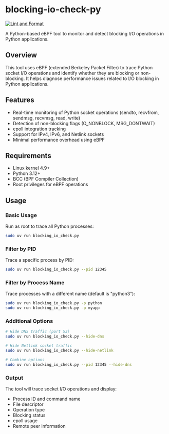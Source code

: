 # blocking-io-check-py

[![Lint and Format](https://github.com/ryuichi1208/blocking-io-check-py/actions/workflows/lint.yml/badge.svg)](https://github.com/ryuichi1208/blocking-io-check-py/actions/workflows/lint.yml)

A Python-based eBPF tool to monitor and detect blocking I/O operations in Python applications.

## Overview

This tool uses eBPF (extended Berkeley Packet Filter) to trace Python socket I/O operations and identify whether they are blocking or non-blocking. It helps diagnose performance issues related to I/O blocking in Python applications.

## Features

- Real-time monitoring of Python socket operations (sendto, recvfrom, sendmsg, recvmsg, read, write)
- Detection of non-blocking flags (O_NONBLOCK, MSG_DONTWAIT)
- epoll integration tracking
- Support for IPv4, IPv6, and Netlink sockets
- Minimal performance overhead using eBPF

## Requirements

- Linux kernel 4.9+
- Python 3.12+
- BCC (BPF Compiler Collection)
- Root privileges for eBPF operations

## Usage

### Basic Usage

Run as root to trace all Python processes:

```bash
sudo uv run blocking_io_check.py
```

### Filter by PID

Trace a specific process by PID:

```bash
sudo uv run blocking_io_check.py --pid 12345
```

### Filter by Process Name

Trace processes with a different name (default is "python3"):

```bash
sudo uv run blocking_io_check.py -p python
sudo uv run blocking_io_check.py -p myapp
```

### Additional Options

```bash
# Hide DNS traffic (port 53)
sudo uv run blocking_io_check.py --hide-dns

# Hide Netlink socket traffic  
sudo uv run blocking_io_check.py --hide-netlink

# Combine options
sudo uv run blocking_io_check.py --pid 12345 --hide-dns
```

### Output

The tool will trace socket I/O operations and display:
- Process ID and command name
- File descriptor
- Operation type
- Blocking status
- epoll usage
- Remote peer information

